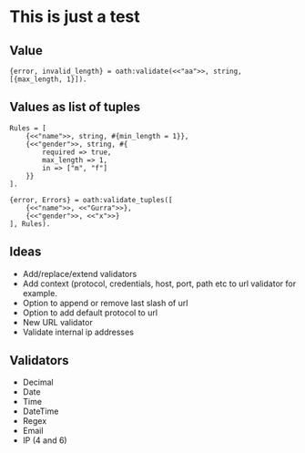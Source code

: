 # This is just a test

## Value

    {error, invalid_length} = oath:validate(<<"aa">>, string, [{max_length, 1}]).

## Values as list of tuples

    Rules = [
        {<<"name">>, string, #{min_length = 1}},
        {<<"gender">>, string, #{
            required => true,
            max_length => 1,
            in => ["m", "f"]
        }}
    ].

    {error, Errors} = oath:validate_tuples([
        {<<"name">>, <<"Gurra">>},
        {<<"gender">>, <<"x">>}
    ], Rules).

## Ideas

- Add/replace/extend validators
- Add context (protocol, credentials, host, port, path etc to url validator
  for example.
- Option to append or remove last slash of url
- Option to add default protocol to url
- New URL validator
- Validate internal ip addresses

## Validators

- Decimal
- Date
- Time
- DateTime
- Regex
- Email
- IP (4 and 6)
